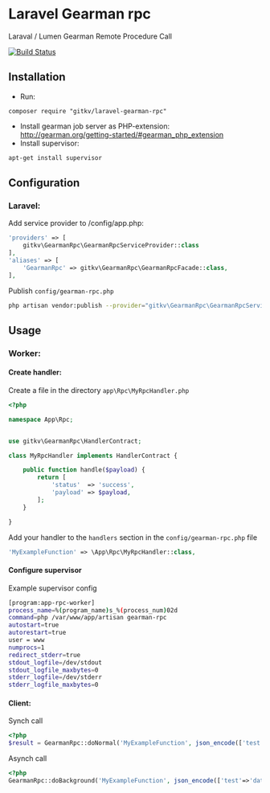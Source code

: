 Laravel Gearman rpc
===================

Laraval / Lumen Gearman Remote Procedure Call

[![Build Status](https://travis-ci.org/gitkv/laravel-gearman-rpc.svg?branch=master)](https://travis-ci.org/gitkv/laravel-gearman-rpc)

Installation
------------
* Run:
```code
composer require "gitkv/laravel-gearman-rpc"
```
* Install gearman job server as PHP-extension: http://gearman.org/getting-started/#gearman_php_extension<br />
* Install supervisor:
```bash
apt-get install supervisor
```

Configuration
-------------
### Laravel:
Add service provider to /config/app.php:
```php
'providers' => [
    gitkv\GearmanRpc\GearmanRpcServiceProvider::class
],
'aliases' => [
    'GearmanRpc' => gitkv\GearmanRpc\GearmanRpcFacade::class,
],
```

Publish `config/gearman-rpc.php`
```bash
php artisan vendor:publish --provider="gitkv\GearmanRpc\GearmanRpcServiceProvider" --tag=config
```


Usage
-----
### Worker:
#### Create handler:
Create a file in the directory `app\Rpc\MyRpcHandler.php`
```php
<?php

namespace App\Rpc;


use gitkv\GearmanRpc\HandlerContract;

class MyRpcHandler implements HandlerContract {

    public function handle($payload) {
        return [
            'status'  => 'success',
            'payload' => $payload,
        ];
    }

}
```

Add your handler to the `handlers` section in the `config/gearman-rpc.php` file

```php
'MyExampleFunction' => \App\Rpc\MyRpcHandler::class,
```

#### Configure supervisor
Example supervisor config

```bash
[program:app-rpc-worker]
process_name=%(program_name)s_%(process_num)02d
command=php /var/www/app/artisan gearman-rpc
autostart=true
autorestart=true
user = www
numprocs=1
redirect_stderr=true
stdout_logfile=/dev/stdout
stdout_logfile_maxbytes=0
stderr_logfile=/dev/stderr
stderr_logfile_maxbytes=0
``` 

#### Client:
Synch call
```php
<?php
$result = GearmanRpc::doNormal('MyExampleFunction', json_encode(['test'=>'data']));
```

Asynch call
```php
<?php
GearmanRpc::doBackground('MyExampleFunction', json_encode(['test'=>'data']));
```